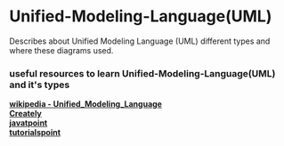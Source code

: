 # Unified-Modeling-Language(UML)

Describes about Unified Modeling Language (UML) different types and where these diagrams used.

### useful resources to learn Unified-Modeling-Language(UML) and it's types

<a href="https://en.wikipedia.org/wiki/Unified_Modeling_Language" title="wikipedia"><b> wikipedia - Unified_Modeling_Language </b></a><br/>
<a href="https://creately.com/blog/diagrams/uml-diagram-types-examples/" title="Creately"><b> Creately </b></a><br/>
<a href="https://www.javatpoint.com/uml-diagrams" title="javatpoint"><b> javatpoint </b></a><br/>
<a href="https://www.tutorialspoint.com/uml/uml_standard_diagrams.htm" title="tutorialspoint"><b> tutorialspoint </b></a>
